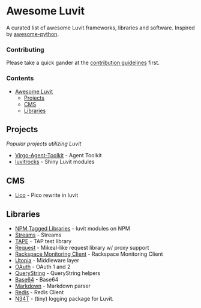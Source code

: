 # Awesome Luvit

A curated list of awesome Luvit frameworks, libraries and software. Inspired by
[awesome-python](https://github.com/vinta/awesome-python).

### Contributing

Please take a quick gander at the [contribution
guidelines](https://github.com/luvit/awesome-luvit/blob/master/CONTRIBUTING.md)
first.

### Contents

- [Awesome Luvit](#awesome-luvit)
    - [Projects](#projects)
    - [CMS](#cms)
    - [Libraries](#libraries)

## Projects

*Popular projects utilizing Luvit*

* [Virgo-Agent-Toolkit](http://virgo-agent-toolkit.github.io/) - Agent Toolkit
* [luvitrocks](https://github.com/luvitrocks/) - Shiny Luvit modules

## CMS

* [Lico](https://github.com/james2doyle/Lico) - Pico rewrite in luvit

## Libraries

* [NPM Tagged Libraries](https://www.npmjs.org/browse/keyword/luvit) - luvit modules on NPM
* [Streams](https://github.com/virgo-agent-toolkit/luvit-stream) - Streams
* [TAPE](https://github.com/virgo-agent-toolkit/luvit-tape) - TAP test library
* [Request](https://github.com/virgo-agent-toolkit/luvit-request) - Mikeal-like request library w/ proxy support
* [Rackspace Monitoring Client](https://github.com/virgo-agent-toolkit/luvit-rackspace-monitoring-client) - Rackspace Monitoring Client
* [Utopia](https://github.com/luvitrocks/luvit-utopia) - Middleware layer
* [OAuth](https://github.com/luvitrocks/luvit-oauth) - OAuth 1 and 2
* [QueryString](https://github.com/luvitrocks/luvit-querystring) - QueryString helpers
* [Base64](https://github.com/luvitrocks/luvit-base64) - Base64
* [Markdown](https://github.com/mneudert/luvit-markdown) - Markdown parser
* [Redis](https://github.com/tadeuszwojcik/luvit-redis) - Redis Client
* [N34T](https://github.com/mrtnpwn/N34T) - (tiny) logging package for Luvit.
